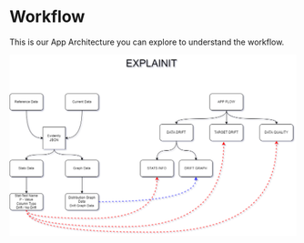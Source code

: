 # Workflow

This is our App Architecture you can explore to understand the workflow.

![App Architecture](architecture.png)